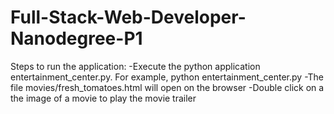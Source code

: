 # Full-Stack-Web-Developer-Nanodegree-P1

Steps to run the application:
-Execute the python application entertainment_center.py.  For example, python entertainment_center.py
-The file movies/fresh_tomatoes.html will open on the browser
-Double click on a the image of a movie to play the movie trailer
